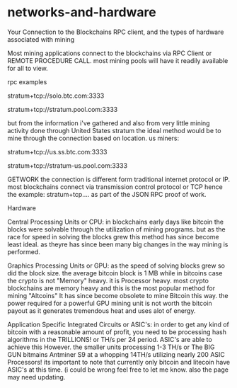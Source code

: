 # networks-and-hardware
Your Connection to the Blockchains RPC client, and the types of hardware associated with mining 


Most mining applications connect to the blockchains via RPC Client or REMOTE PROCEDURE CALL. most mining pools will have it readily available for all to view.


rpc examples


stratum+tcp://solo.btc.com:3333


stratum+tcp://stratum.pool.com:3333


but from the information i've gathered and also from very little mining activity done through United States stratum the ideal method would be to mine through the connection based on location. us miners:


stratum+tcp://us.ss.btc.com:3333


stratum+tcp://stratum-us.pool.com:3333


GETWORK
the connection is different form traditional internet protocol or IP. most blockchains connect via transmission control protocol or TCP hence the example: stratum+tcp.... as part of the JSON RPC proof of work.


Hardware


Central Processing Units or CPU: in blockchains early days like bitcoin the blocks were solvable through the utilization of mining programs. but as the race for speed in solving the blocks grew this method has since become least ideal. as theyre has since been many big changes in the way mining is performed.


Graphics Processing Units or GPU: as the speed of solving blocks grew so did the block size. the average bitcoin block is 1 MB while in bitcoins case the crypto is not "Memory" heavy. it is Processor heavy. most crypto blockchains are memory heavy and this is the most popular method for mining "Altcoins" It has since become obsolete to mine Bitcoin this way. the power required for a powerful GPU mining unit is not worth the bitcoin payout as it generates tremendous heat and uses alot of energy.  


Application Specific Integrated Circuits or ASIC's: in order to get any kind of bitcoin with a reasonable amount of profit, you need to be processing hash algorithms in the TRILLIONS! or TH/s per 24 period. ASIC's are able to achieve this However. the smaller units processing 1-3 TH/s or The BIG GUN bitmains Antminer S9 at a whopping 14TH/s utilizing nearly 200 ASIC Processors! its important to note that currently only bitcoin and litecoin have ASIC's at this time. (i could be wrong feel free to let me know. also the page may need updating.
